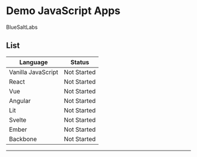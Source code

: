 # Demo JavaScript Apps
BlueSaltLabs


## List

|Language|Status|
|--------|------|
|Vanilla JavaScript|Not Started|
|React|Not Started|
|Vue|Not Started|
|Angular|Not Started|
|Lit|Not Started|
|Svelte|Not Started|
|Ember|Not Started|
|Backbone|Not Started|


---
